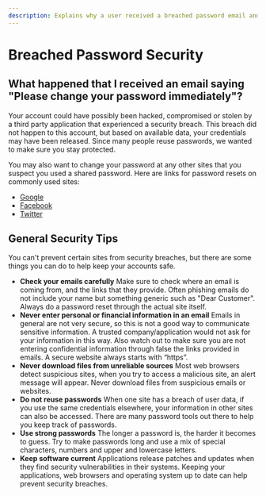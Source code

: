 ```yaml
---
description: Explains why a user received a breached password email and general web security tips.
---
```


# Breached Password Security

## What happened that I received an email saying "Please change your password immediately"?

Your account could have possibly been hacked, compromised or stolen by a third party application that experienced a security breach. This breach did not happen to this account, but based on available data, your credentials may have been released. Since many people reuse passwords, we wanted to make sure you stay protected.

You may also want to change your password at any other sites that you suspect you used a shared password. 
Here are links for password resets on commonly used sites:
* [Google](https://www.google.com/accounts/recovery/)
* [Facebook](https://www.facebook.com/settings)
* [Twitter](https://twitter.com/settings/password)

## General Security Tips

You can't prevent certain sites from security breaches, but there are some things you can do to help keep your accounts safe.

* **Check your emails carefully** 
Make sure to check where an email is coming from, and the links that they provide. Often phishing emails do not include your name but something generic such as "Dear Customer".  Always do a password reset through the actual site itself.
*  **Never enter personal or financial information in an email** 
Emails in general are not very secure, so this is not a good way to communicate sensitive information. A trusted company/application would not ask for your information in this way. Also watch out to make sure you are not entering confidential information through false the links provided in emails. A secure website always starts with “https”.
* **Never download files from unreliable sources**
Most web browsers detect suspicious sites, when you try to access a malicious site, an alert message will appear. Never download files from suspicious emails or websites.
* **Do not reuse passwords**
When one site has a breach of user data, if you use the same credentials elsewhere, your information in other sites can also be accessed. There are many password tools out there to help you keep track of passwords.
* **Use strong passwords**
The longer a password is, the harder it becomes to guess. Try to make passwords long and use a mix of special characters, numbers and upper and lowercase letters.
* **Keep software current**
Applications release patches and updates when they find security vulnerabilities in their systems. Keeping your applications, web browsers and operating system up to date can help prevent security breaches.